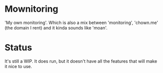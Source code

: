# Mownitoring

'My own monitoring'. Which is also a mix between 'monitoring',
'chown.me' (the domain I rent) and it kinda sounds like 'moan'.

# Status

It's still a WIP. It does run, but it doesn't have all the features
that will make it nice to use.
